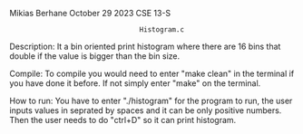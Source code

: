 Mikias Berhane
October 29 2023
CSE 13-S

                                    Histogram.c


Description:
It a bin oriented print histogram where there are 16 bins that double if the value is bigger than the bin size.

Compile:
To compile you would need to enter "make clean" in the terminal if you have done it before. If not simply enter "make" on the terminal.

How to run:
You have to enter "./histogram" 
for the program to run, the user inputs values in seprated by spaces and it can be only positive numbers. Then the user needs to do "ctrl+D" so it can print histogram.
